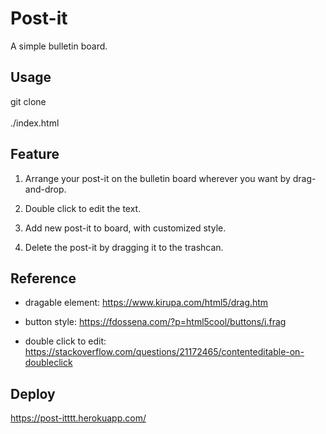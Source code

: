 # Post-it

A simple bulletin board. 

## Usage

git clone <br><br>
./index.html

## Feature

1. Arrange your post-it on the bulletin board wherever you want by drag-and-drop.

2. Double click to edit the text.

3. Add new post-it to board, with customized style.

4. Delete the post-it by dragging it to the trashcan.

## Reference

- dragable element: https://www.kirupa.com/html5/drag.htm

- button style: https://fdossena.com/?p=html5cool/buttons/i.frag

- double click to edit: https://stackoverflow.com/questions/21172465/contenteditable-on-doubleclick

## Deploy

https://post-itttt.herokuapp.com/




